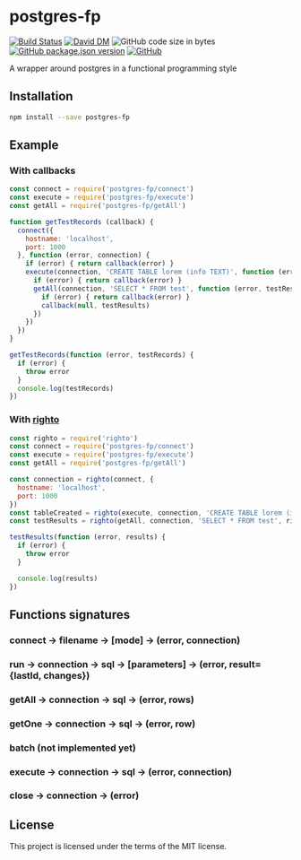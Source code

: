 # postgres-fp
[![Build Status](https://travis-ci.org/markwylde/postgres-fp.svg?branch=master)](https://travis-ci.org/markwylde/postgres-fp)
[![David DM](https://david-dm.org/markwylde/postgres-fp.svg)](https://david-dm.org/markwylde/postgres-fp)
![GitHub code size in bytes](https://img.shields.io/github/languages/code-size/markwylde/postgres-fp)
[![GitHub package.json version](https://img.shields.io/github/package-json/v/markwylde/postgres-fp)](https://github.com/markwylde/postgres-fp/releases)
[![GitHub](https://img.shields.io/github/license/markwylde/postgres-fp)](https://github.com/markwylde/postgres-fp/blob/master/LICENSE)

A wrapper around postgres in a functional programming style

## Installation
```bash
npm install --save postgres-fp
```

## Example
### With callbacks
```javascript
const connect = require('postgres-fp/connect')
const execute = require('postgres-fp/execute')
const getAll = require('postgres-fp/getAll')

function getTestRecords (callback) {
  connect({
    hostname: 'localhost',
    port: 1000
  }, function (error, connection) {
    if (error) { return callback(error) }
    execute(connection, 'CREATE TABLE lorem (info TEXT)', function (error, tableCreated) {
      if (error) { return callback(error) }
      getAll(connection, 'SELECT * FROM test', function (error, testResults) {
        if (error) { return callback(error) }
        callback(null, testResults)
      })
    })
  })
}

getTestRecords(function (error, testRecords) {
  if (error) {
    throw error
  }
  console.log(testRecords)
})
```

### With [righto](https://github.com/KoryNunn/righto)
```javascript
const righto = require('righto')
const connect = require('postgres-fp/connect')
const execute = require('postgres-fp/execute')
const getAll = require('postgres-fp/getAll')

const connection = righto(connect, {
  hostname: 'localhost',
  port: 1000
})
const tableCreated = righto(execute, connection, 'CREATE TABLE lorem (info TEXT)')
const testResults = righto(getAll, connection, 'SELECT * FROM test', righto.after(tableCreated))

testResults(function (error, results) {
  if (error) {
    throw error
  }

  console.log(results)
})
```

## Functions signatures
### connect -> filename -> [mode] -> (error, connection)
### run -> connection -> sql -> [parameters] -> (error, result={lastId, changes})
### getAll -> connection -> sql -> (error, rows)
### getOne -> connection -> sql -> (error, row)
### batch (not implemented yet)
### execute -> connection -> sql -> (error, connection)
### close -> connection -> (error)

## License
This project is licensed under the terms of the MIT license.
